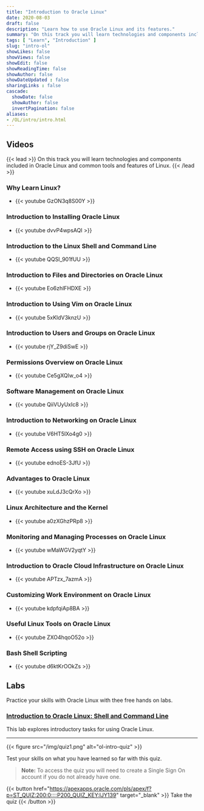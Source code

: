 ```yaml
---
title: "Introduction to Oracle Linux"
date: 2020-08-03
draft: false
description: "Learn how to use Oracle Linux and its features."
summary: "On this track you will learn technologies and components included in Oracle Linux and common tools and features of Linux."
tags: [ "Learn", "Introduction" ]
slug: "intro-ol"
showLikes: false
showViews: false
showEdit: false
showReadingTime: false
showAuthor: false
showDateUpdated : false
sharingLinks : false
cascade:
  showDate: false
  showAuthor: false
  invertPagination: false
aliases:
- /OL/intro/intro.html
---
```


## Videos

{{< lead >}} On this track you will learn technologies and components included in Oracle Linux and common tools and features of Linux. {{< /lead >}}

### Why Learn Linux?

- {{< youtube GzON3q8S00Y >}}

### Introduction to Installing Oracle Linux

- {{< youtube dvvP4wpsAQI >}}

### Introduction to the Linux Shell and Command Line

- {{< youtube QQSI_901fUU >}}

### Introduction to Files and Directories on Oracle Linux

- {{< youtube Eo6zhlFHDXE >}}

### Introduction to Using Vim on Oracle Linux

- {{< youtube 5xKldV3knzU >}}

### Introduction to Users and Groups on Oracle Linux

- {{< youtube rjY_Z9diSwE >}}

### Permissions Overview on Oracle Linux

- {{< youtube Ce5gXQlw_o4 >}}

### Software Management on Oracle Linux

- {{< youtube QiiVUyUxIc8 >}}

### Introduction to Networking on Oracle Linux

- {{< youtube V6HT5lXo4g0 >}}

### Remote Access using SSH on Oracle Linux

- {{< youtube ednoES-3JfU >}}

### Advantages to Oracle Linux

- {{< youtube xuLdJ3cQrXo >}}

### Linux Architecture and the Kernel

- {{< youtube a0zXGhzPRp8 >}}

### Monitoring and Managing Processes on Oracle Linux

- {{< youtube wMaWGV2yqtY >}}

### Introduction to Oracle Cloud Infrastructure on Oracle Linux

- {{< youtube APTzx_7azmA >}}

### Customizing Work Environment on Oracle Linux

- {{< youtube kdpfqiAp8BA >}}

### Useful Linux Tools on Oracle Linux

- {{< youtube ZXO4hqoO52o >}}

### Bash Shell Scripting

- {{< youtube d6ktKrOOkZs >}}

## Labs

Practice your skills with Oracle Linux with thee free hands on labs.

### [Introduction to Oracle Linux: Shell and Command Line](https://luna.oracle.com/lab/facec73e-8517-4314-877f-d4f8f429c5ab)

This lab explores introductory tasks for using Oracle Linux.

---

{{< figure src="/img/quiz1.png" alt="ol-intro-quiz" >}}

Test your skills on what you have learned so far with this quiz.

> **Note:** To access the quiz you will need to create a Single Sign On account if you do not already have one.

{{< button href="https://apexapps.oracle.com/pls/apex/f?p=ST_QUIZ:200:0::::P200_QUIZ_KEY:IJY139" target="_blank" >}}
Take the quiz
{{< /button >}}
